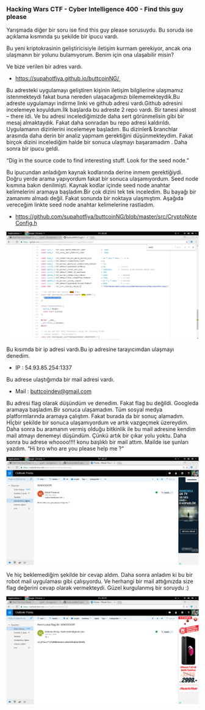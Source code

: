 ### Hacking Wars CTF - Cyber Intelligence 400 - 	Find this guy please


Yarışmada diğer bir soru ise find this guy please sorusuydu. Bu soruda ise açıklama kısmında şu şekilde bir ipucu vardı.


Bu yeni kriptokrasinin geliştiricisiyle iletişim kurmam gerekiyor, ancak ona ulaşmanın bir yolunu bulamıyorum. Benim için ona ulaşabilir misin?


Ve bize verilen bir adres vardı.

 * https://supahotfiya.github.io/buttcoinNG/ 

Bu adresteki uygulamayı geliştiren kişinin iletişim bilgilerine ulaşmamız istenmekteydi fakat buna nereden ulaşacağımızı bilememekteydik.Bu adreste uygulamayı indirme linki ve github adresi vardı.Github adresini incelemeye koyuldum.İlk başlarda bu adreste 2 repo vardı. Bir tanesi almost – there idi. Ve bu adresi incelediğimizde daha sert görünmelisin gibi bir mesaj almaktaydık. Fakat daha sonradan bu repo adresi kaldırıldı. Uygulamanın dizinlerini incelemeye başladım. Bu dizinler& branchlar arasında daha derin bir analiz yapmam gerektiğini düşünmekteydim. Fakat birçok dizini incelediğim halde bir sonuca ulaşmayı başaramadım . Daha sonra bir ipucu geldi.

“Dig in the source code to find interesting stuff. Look for the seed node.”

Bu ipucundan anladığım kaynak kodlarında derine inmem gerektiğiydi. Doğru yerde arama yapıyordum fakat bir sonuca ulaşamıyordum. Seed node kısmına bakın denilmişti. Kaynak kodlar içinde seed node anahtar kelimelerini aramaya başladım.Bir çok dizini tek tek inceledim. Bu bayağı bir zamanımı almadı değil. Fakat sonunda bir noktaya ulaşmıştım. Aşağıda vereceğim linkte seed node anahtar kelimelerine rastladım.
* https://github.com/supahotfiya/buttcoinNG/blob/master/src/CryptoNoteConfig.h


<img src="/CyberIntelligent/resimler/1.png"/>


Bu kısımda bir ip adresi vardı.Bu ip adresine tarayıcımdan ulaşmayı denedim.
* IP : 54.93.85.254:1337

Bu adrese ulaştığımda bir mail adresi vardı.
* Mail : buttcoindev@gmail.com

Bu adresi flag olarak düşündüm ve denedim. Fakat flag bu değildi. Googleda aramaya başladım.Bir sonuca ulaşamadım. Tüm sosyal medya platformlarında aramaya çalıştım. Fakat burada da bir sonuç alamadım. Hİçbir şekilde bir sonuca ulaşamıyordum ve artık vazgeçmek üzereydim. Daha sonra bu aramanın vermiş olduğu bitkinlik ile bu mail adresine kendim mail atmayı denemeyi düşündüm. Çünkü artık bir çıkar yolu yoktu. Daha sonra bu adrese whoooo!!!! konu başlıklı bir mail attım. Mailde ise şunları yazdım.
“Hi bro who are you please help me ?”

<img src="/CyberIntelligent/resimler/2.png"/>


Ve hiç beklemediğim şekilde bir cevap aldım. Daha  sonra anladım ki bu bir robot mail uygulaması gibi çalışıyordu. Ve herhangi bir mail attığınızda size flag değerini cevap olarak vermekteydi. Güzel kurgulanmış bir soruydu :)

<img src="/CyberIntelligent/resimler/3.png"/>


